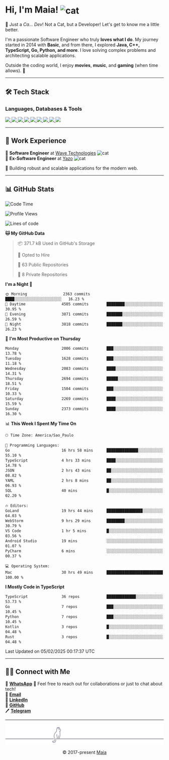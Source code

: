 <h1 align="left">Hi, I'm Maia! 
<img src="https://emojis.slackmojis.com/emojis/images/1643509834/36299/black-cat.gif?1643509834" width="50" height="60" align="center" alt="cat"/>
</h1>

🎩 Just a *Ca... Dev*! Not a Cat, but a Developer! Let's get to know me a little better.

I'm a passionate Software Engineer who truly **loves what I do**. My journey started in 2014 with **Basic**, and from there, I explored **Java, C++, TypeScript, Go, Python, and more**. I love solving complex problems and architecting scalable applications.

Outside the coding world, I enjoy **movies**, **music**, and **gaming** (when time allows). 🚀

---

## 🛠️ Tech Stack

### Languages, Databases & Tools
<p>
  <a href="https://www.typescriptlang.org">
    <img src="https://skillicons.dev/icons?i=ts" />
  </a>
  <a href="https://go.dev">
    <img src="https://skillicons.dev/icons?i=go" />
  </a>
  <a href="https://www.python.org">
    <img src="https://skillicons.dev/icons?i=python" />
  </a>
  <a href="https://gradle.org">
    <img src="https://skillicons.dev/icons?i=gradle" />
  </a>
  <a href="https://redis.io">
    <img src="https://skillicons.dev/icons?i=redis" />
  </a>
  <a href="https://www.mongodb.com">
    <img src="https://skillicons.dev/icons?i=mongodb" />
  </a>
  <a href="https://nodejs.org">
    <img src="https://skillicons.dev/icons?i=nodejs" />
  </a>
  <a href="https://www.javascript.com">
    <img src="https://skillicons.dev/icons?i=js" />
  </a>
  <a href="https://www.docker.com">
    <img src="https://skillicons.dev/icons?i=docker" />
  </a>
</p>

---

## 💼 Work Experience

🔹 **Software Engineer** at [Wave Technologies](https://www.linkedin.com/company/wave-technologies-oficial/)   <img src="https://media.giphy.com/media/WUlplcMpOCEmTGBtBW/giphy.gif" width="30" alt="cat"> <br>
🔹 **Ex-Software Engineer** at [Yazo](https://yazo.com.br/) <img src="https://media.giphy.com/media/WUlplcMpOCEmTGBtBW/giphy.gif" width="30" alt="cat"> <br>

🚀 Building robust and scalable applications for the modern web.

---

## 📊 GitHub Stats

<!--START_SECTION:waka-->
![Code Time](http://img.shields.io/badge/Code%20Time-5%2C199%20hrs%209%20mins-blue)

![Profile Views](http://img.shields.io/badge/Profile%20Views-20-blue)

![Lines of code](https://img.shields.io/badge/From%20Hello%20World%20I%27ve%20Written-4.5%20million%20lines%20of%20code-blue)

**🐱 My GitHub Data** 

> 📦 371.7 kB Used in GitHub's Storage 
 > 
> 💼 Opted to Hire
 > 
> 📜 63 Public Repositories 
 > 
> 🔑 8 Private Repositories 
 > 
**I'm a Night 🦉** 

```text
🌞 Morning                2363 commits        ████░░░░░░░░░░░░░░░░░░░░░   16.23 % 
🌆 Daytime                4505 commits        ████████░░░░░░░░░░░░░░░░░   30.95 % 
🌃 Evening                3871 commits        ███████░░░░░░░░░░░░░░░░░░   26.59 % 
🌙 Night                  3818 commits        ███████░░░░░░░░░░░░░░░░░░   26.23 % 
```
📅 **I'm Most Productive on Thursday** 

```text
Monday                   2006 commits        ███░░░░░░░░░░░░░░░░░░░░░░   13.78 % 
Tuesday                  1628 commits        ███░░░░░░░░░░░░░░░░░░░░░░   11.18 % 
Wednesday                2083 commits        ████░░░░░░░░░░░░░░░░░░░░░   14.31 % 
Thursday                 2694 commits        █████░░░░░░░░░░░░░░░░░░░░   18.51 % 
Friday                   1504 commits        ███░░░░░░░░░░░░░░░░░░░░░░   10.33 % 
Saturday                 2269 commits        ████░░░░░░░░░░░░░░░░░░░░░   15.59 % 
Sunday                   2373 commits        ████░░░░░░░░░░░░░░░░░░░░░   16.30 % 
```


📊 **This Week I Spent My Time On** 

```text
🕑︎ Time Zone: America/Sao_Paulo

💬 Programming Languages: 
Go                       16 hrs 58 mins      ██████████████░░░░░░░░░░░   55.10 % 
TypeScript               4 hrs 33 mins       ████░░░░░░░░░░░░░░░░░░░░░   14.78 % 
JSON                     2 hrs 43 mins       ██░░░░░░░░░░░░░░░░░░░░░░░   08.82 % 
YAML                     2 hrs 8 mins        ██░░░░░░░░░░░░░░░░░░░░░░░   06.93 % 
SQL                      40 mins             █░░░░░░░░░░░░░░░░░░░░░░░░   02.20 % 

🔥 Editors: 
GoLand                   19 hrs 44 mins      ████████████████░░░░░░░░░   64.03 % 
WebStorm                 9 hrs 29 mins       ████████░░░░░░░░░░░░░░░░░   30.79 % 
VS Code                  1 hr 5 mins         █░░░░░░░░░░░░░░░░░░░░░░░░   03.56 % 
Android Studio           19 mins             ░░░░░░░░░░░░░░░░░░░░░░░░░   01.07 % 
PyCharm                  6 mins              ░░░░░░░░░░░░░░░░░░░░░░░░░   00.37 % 

💻 Operating System: 
Mac                      30 hrs 49 mins      █████████████████████████   100.00 % 
```

**I Mostly Code in TypeScript** 

```text
TypeScript               36 repos            █████████████░░░░░░░░░░░░   53.73 % 
Go                       7 repos             ███░░░░░░░░░░░░░░░░░░░░░░   10.45 % 
Python                   7 repos             ███░░░░░░░░░░░░░░░░░░░░░░   10.45 % 
Kotlin                   3 repos             █░░░░░░░░░░░░░░░░░░░░░░░░   04.48 % 
Rust                     3 repos             █░░░░░░░░░░░░░░░░░░░░░░░░   04.48 % 
```




 Last Updated on 05/02/2025 00:17:37 UTC
<!--END_SECTION:waka-->

---

## 👯‍👨 Connect with Me
📱 **[WhatsApp](https://wa.me/+5515997204738)**
💬 Feel free to reach out for collaborations or just to chat about tech!  
📧 **[Email](mailto:gabrielmaialva33@gmail.com)**  
🔗 **[LinkedIn](https://www.linkedin.com/in/gabriel-maia-183984239)**  
🐙 **[GitHub](https://github.com/gabrielmaialva33)**  
🖊 **[Telegram](https://t.me/sr_mrootx)**

---

<p align="center"><img src="https://raw.githubusercontent.com/gabrielmaialva33/gabrielmaialva33/master/assets/gray0_ctp_on_line.svg?sanitize=true" /></p>
<p align="center">&copy; 2017-present <a href="https://github.com/gabrielmaialva33/" target="_blank">Maia</a></p>
